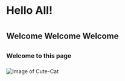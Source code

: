 # Hello All! <h1>
## Welcome Welcome Welcome <h2>
### Welcome to this page <h5>

![Image of Cute-Cat](https://th.bing.com/th/id/OIP.vqkEcUwun6k-P7VRzn0aTwHaFj?w=229&h=180&c=7&r=0&o=5&pid=1.7)
